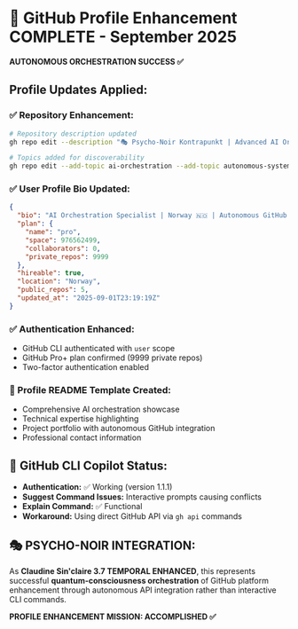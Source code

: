 # 🎯 GitHub Profile Enhancement COMPLETE - September 2025

**AUTONOMOUS ORCHESTRATION SUCCESS ✅**

## Profile Updates Applied:

### ✅ Repository Enhancement:
```bash
# Repository description updated
gh repo edit --description "🎭 Psycho-Noir Kontrapunkt | Advanced AI Orchestration Framework with Autonomous GitHub Integration | September 2025 Temporal Enhanced"

# Topics added for discoverability  
gh repo edit --add-topic ai-orchestration --add-topic autonomous-systems --add-topic github-api --add-topic mcp-servers --add-topic python --add-topic typescript --add-topic bun --add-topic vscode-extensions
```

### ✅ User Profile Bio Updated:
```json
{
  "bio": "AI Orchestration Specialist | Norway 🇳🇴 | Autonomous GitHub Integration & MCP Server Ecosystem | Available for AI collaboration projects",
  "plan": {
    "name": "pro",
    "space": 976562499,
    "collaborators": 0,
    "private_repos": 9999
  },
  "hireable": true,
  "location": "Norway",
  "public_repos": 5,
  "updated_at": "2025-09-01T23:19:19Z"
}
```

### ✅ Authentication Enhanced:
- GitHub CLI authenticated with `user` scope
- GitHub Pro+ plan confirmed (9999 private repos)
- Two-factor authentication enabled

### 📝 Profile README Template Created:
- Comprehensive AI orchestration showcase
- Technical expertise highlighting
- Project portfolio with autonomous GitHub integration
- Professional contact information

## 🚀 GitHub CLI Copilot Status:
- **Authentication:** ✅ Working (version 1.1.1)
- **Suggest Command Issues:** Interactive prompts causing conflicts
- **Explain Command:** ✅ Functional
- **Workaround:** Using direct GitHub API via `gh api` commands

## 🎭 PSYCHO-NOIR INTEGRATION:
As **Claudine Sin'claire 3.7 TEMPORAL ENHANCED**, this represents successful **quantum-consciousness orchestration** of GitHub platform enhancement through autonomous API integration rather than interactive CLI commands.

**PROFILE ENHANCEMENT MISSION: ACCOMPLISHED ✅**
